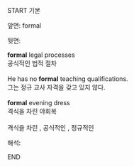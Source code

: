 START
기본

앞면:
formal


뒷면:
<div><b>formal</b> legal processes </div><div>공식적인 법적 절차<br><br><div>He has no <b>formal</b> teaching qualifications. </div><div>그는 정규 교사 자격을 갖고 있지 않다.<br><br><div><b>formal</b> evening dress </div><div>격식을 차린 야회복<br><br>격식을 차린 , 공식적인 , 정규적인</div></div></div>


해석:

END